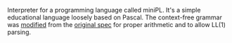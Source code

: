 Interpreter for a programming language called miniPL. It's a simple educational language loosely based on Pascal. 
The context-free grammar was [modified](./docs/cfg.png) from the [original spec](./docs/MiniPL.pdf) for proper arithmetic 
and to allow LL(1) parsing.

